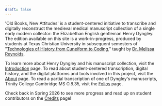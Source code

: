 ```yaml
---
draft: false
---
```


'Old Books, New Attitudes' is a student-centered initiative to transcribe and digitally reconstruct the medieval medical manuscript collection of a single early modern collector: the Elizabethan English gentleman Henry Dyngley. The edition available on this site is a work-in-progress, produced by students at Texas Christian University in subsequent semesters of "[Technologies of History from Cuneiform to Coding](https://technologies-of-history.github.io/spring-2026)," taught by [Dr. Melissa Reynolds](https://melissabreynolds.com). 

To learn more about Henry Dyngley and his manuscript collection, visit the [Introduction](./introduction.md) page. To read about student-centered transcription, digital history, and the digital platforms and tools involved in this project, visit the [About](./about.md) page. To read a partial transcription of one of Dyngley's manuscripts, Trinity College Cambridge MS O.8.35, visit the [Folios](./folios.md) page. 

Check back in Spring 2026 to see more progress and read up on student contributors on the [Credits](./credits.md) page!

